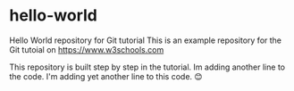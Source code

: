 # hello-world
Hello World repository for Git tutorial
This is an example repository for the Git tutoial on https://www.w3schools.com

This repository is built step by step in the tutorial.
Im adding another line to the code.
I'm adding yet another line to this code. 😊
